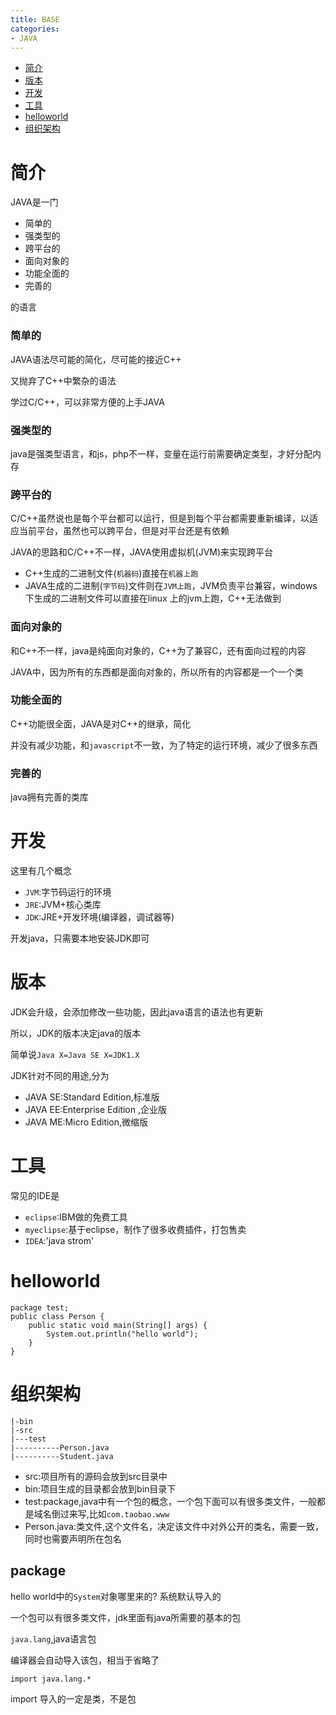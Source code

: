```yaml
---
title: BASE
categories:
- JAVA
---
```


- [简介](#简介)
- [版本](#版本)
- [开发](#开发)
- [工具](#工具)
- [helloworld](#helloworld)
- [组织架构](#组织架构)

# 简介
JAVA是一门

- 简单的
- 强类型的
- 跨平台的
- 面向对象的
- 功能全面的
- 完善的


的语言


### 简单的

JAVA语法尽可能的简化，尽可能的接近C++

又抛弃了C++中繁杂的语法

学过C/C++，可以非常方便的上手JAVA

### 强类型的
java是强类型语言，和js，php不一样，变量在运行前需要确定类型，才好分配内存


### 跨平台的

C/C++虽然说也是每个平台都可以运行，但是到每个平台都需要重新编译，以适应当前平台，虽然也可以跨平台，但是对平台还是有依赖

JAVA的思路和C/C++不一样，JAVA使用虚拟机(JVM)来实现跨平台

- C++生成的二进制文件(`机器码`)直接在`机器上跑`
- JAVA生成的二进制(`字节码`)文件则在`JVM上跑`，JVM负责平台兼容，windows下生成的二进制文件可以直接在linux 上的jvm上跑，C++无法做到



### 面向对象的

和C++不一样，java是纯面向对象的，C++为了兼容C，还有面向过程的内容

JAVA中，因为所有的东西都是面向对象的，所以所有的内容都是一个一个类

### 功能全面的

C++功能很全面，JAVA是对C++的继承，简化

并没有减少功能，和`javascript`不一致，为了特定的运行环境，减少了很多东西




### 完善的

java拥有完善的类库



# 开发

这里有几个概念

- `JVM`:字节码运行的环境
- `JRE`:JVM+核心类库
- `JDK`:JRE+开发环境(编译器，调试器等)

开发java，只需要本地安装JDK即可

# 版本

JDK会升级，会添加修改一些功能，因此java语言的语法也有更新

所以，JDK的版本决定java的版本

简单说`Java X=Java SE X=JDK1.X`


JDK针对不同的用途,分为

- JAVA SE:Standard Edition,标准版
- JAVA EE:Enterprise Edition ,企业版
- JAVA ME:Micro Edition,微缩版

# 工具

常见的IDE是

- `eclipse`:IBM做的免费工具
- `myeclipse`:基于eclipse，制作了很多收费插件，打包售卖
- `IDEA`:'java strom'




# helloworld

```
package test;
public class Person {
	public static void main(String[] args) {
		System.out.println("hello world");
	}
}
```
# 组织架构

```
|-bin
|-src
|---test
|----------Person.java
|----------Student.java
```
- src:项目所有的源码会放到src目录中
- bin:项目生成的目录都会放到bin目录下
- test:package,java中有一个包的概念，一个包下面可以有很多类文件，一般都是域名倒过来写,比如`com.taobao.www`
- Person.java:类文件,这个文件名，决定该文件中对外公开的类名，需要一致，同时也需要声明所在包名

## package

hello world中的`System`对象哪里来的? 系统默认导入的

一个包可以有很多类文件，jdk里面有java所需要的基本的包

`java.lang`,java语言包

编译器会自动导入该包，相当于省略了

```
import java.lang.*
```
import 导入的一定是类，不是包


